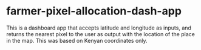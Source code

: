 # farmer-pixel-allocation-dash-app
This is a dashboard app that accepts latitude and longitude as inputs, and returns the nearest pixel to the user as output with the location of the place in the map. This was based on Kenyan coordinates only. 
